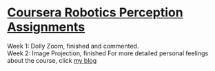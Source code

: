 # [Coursera Robotics Perception Assignments](https://www.coursera.org/learn/robotics-perception)
Week 1: Dolly Zoom, finished and commented.  
Week 2: Image Projection, finished
For more detailed personal feelings about the course, click [my blog](http://www.cnblogs.com/severnvergil/p/6004328.html)